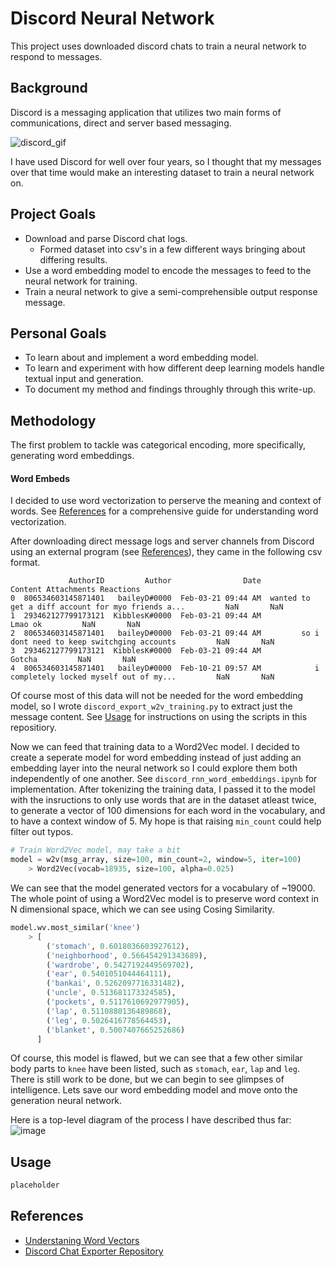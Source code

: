 # Discord Neural Network

This project uses downloaded discord chats to train a neural network to respond to messages.



## Background

Discord is a messaging application that utilizes two main forms of communications, direct and server based messaging. 

![discord_gif](https://user-images.githubusercontent.com/59097689/171918248-2f74dcd9-b56b-4868-a22f-2d25bb656333.gif)


I have used Discord for well over four years, so I thought that my messages over that time would make an interesting dataset to train a neural network on.




## Project Goals
- Download and parse Discord chat logs.
    - Formed dataset into csv's in a few different ways bringing about differing results.
- Use a word embedding model to encode the messages to feed to the neural network for training.
- Train a neural network to give a semi-comprehensible output response message.

## Personal Goals
- To learn about and implement a word embedding model.
- To learn and experiment with how different deep learning models handle textual input and generation.
- To document my method and findings throughly through this write-up.

## Methodology
The first problem to tackle was categorical encoding, more specifically, generating word embeddings.

#### Word Embeds
I decided to use word vectorization to perserve the meaning and 
context of words. See [References](#References) for a comprehensive
guide for understanding word vectorization. 

After downloading direct message logs and server channels from 
Discord using an external program (see [References](#References)),
they came in the following csv format.

```csv
             AuthorID         Author                Date                                            Content Attachments Reactions
0  806534603145871401   baileyD#0000  Feb-03-21 09:44 AM  wanted to get a diff account for myo friends a...         NaN       NaN
1  293462127799173121  KibblesK#0000  Feb-03-21 09:44 AM                                            Lmao ok         NaN       NaN
2  806534603145871401   baileyD#0000  Feb-03-21 09:44 AM         so i dont need to keep switchging accounts         NaN       NaN
3  293462127799173121  KibblesK#0000  Feb-03-21 09:44 AM                                             Gotcha         NaN       NaN
4  806534603145871401   baileyD#0000  Feb-10-21 09:57 AM            i completely locked myself out of my...         NaN       NaN
```

Of course most of this data will not be needed for the word
embedding model, so I wrote `discord_export_w2v_training.py` to extract just the message
content. See [Usage](#Usage) for instructions on using the scripts in this repositiory.

Now we can feed that training data to a Word2Vec model.
I decided to create a seperate model for word embedding instead of 
just adding an embedding layer into the neural network so I could
explore them both independently of one another.
See `discord_rnn_word_embeddings.ipynb`
for implementation. After tokenizing the training data, I passed
it to the model with the insructions to only use words that are in
the dataset atleast twice, to generate a vector of 100 dimensions
for each word in the vocabulary, and to have a context window of 5.
My hope is that raising `min_count` could help filter out typos.
```python
# Train Word2Vec model, may take a bit
model = w2v(msg_array, size=100, min_count=2, window=5, iter=100)
    > Word2Vec(vocab=18935, size=100, alpha=0.025)
```

We can see that the model generated vectors for a vocabulary of ~19000.
The whole point of using a Word2Vec model is to preserve word context
in N dimensional space, which we can see using Cosing Similarity.
```python
model.wv.most_similar('knee')
    > [
        ('stomach', 0.6018036603927612),
        ('neighborhood', 0.566454291343689),
        ('wardrobe', 0.5427192449569702),
        ('ear', 0.5401051044464111),
        ('bankai', 0.5262097716331482),
        ('uncle', 0.513681173324585),
        ('pockets', 0.5117610692977905),
        ('lap', 0.5110880136489868),
        ('leg', 0.5026416778564453),
        ('blanket', 0.5007407665252686)
      ]
```
Of course, this model is flawed, but we can see that a few other
similar body parts to `knee` have been listed, such as `stomach`,
`ear`, `lap` and `leg`. There is still work to be done, but we can
begin to see glimpses of intelligence. Lets save our word embedding
model and move onto the generation neural network.

Here is a top-level diagram of the process I have described thus far:
![image](https://user-images.githubusercontent.com/59097689/171921352-c09c7cd8-01aa-42c8-8d84-0eaa1513a4dd.png)

## Usage

```python
placeholder
```


## References

 - [Understaning Word Vectors](https://gist.github.com/aparrish/2f562e3737544cf29aaf1af30362f469)
 - [Discord Chat Exporter Repository](https://github.com/Tyrrrz/DiscordChatExporter)
